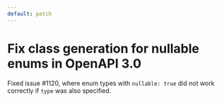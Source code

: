 ```yaml
---
default: patch
---
```


# Fix class generation for nullable enums in OpenAPI 3.0

Fixed issue #1120, where enum types with `nullable: true` did not work correctly if `type` was also specified.
